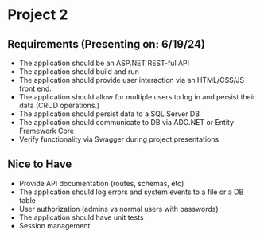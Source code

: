# Project 2

## Requirements (Presenting on: 6/19/24)

- The application should be an ASP.NET REST-ful API
- The application should build and run
- The application should provide user interaction via an HTML/CSS/JS front end.
- The application should allow for multiple users to log in and persist their data (CRUD operations.)
- The application should persist data to a SQL Server DB
- The application should communicate to DB via ADO.NET or Entity Framework Core
- Verify functionality via Swagger during project presentations

## Nice to Have

- Provide API documentation (routes, schemas, etc)
- The application should log errors and system events to a file or a DB table
- User authorization (admins vs normal users with passwords)
- The application should have unit tests
- Session management
